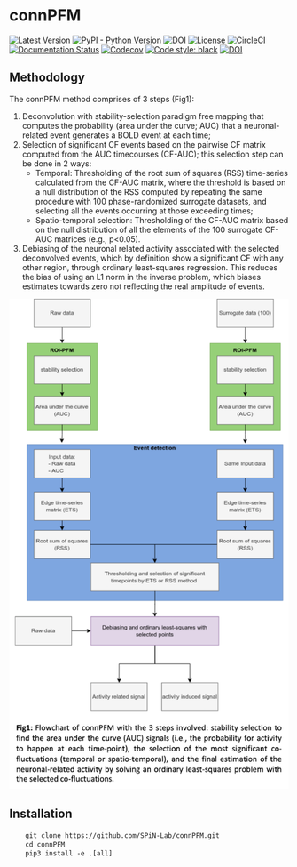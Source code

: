 # connPFM

[![Latest Version](https://img.shields.io/pypi/v/connPFM.svg)](https://pypi.python.org/pypi/connPFM/)
[![PyPI - Python Version](https://img.shields.io/pypi/pyversions/connPFM.svg)](https://pypi.python.org/pypi/connPFM/)
[![DOI](https://zenodo.org/badge/111111.svg)](https://zenodo.org/badge/latestdoi/111111)
[![License](https://img.shields.io/badge/License-LGPL%202.1-blue.svg)](https://opensource.org/licenses/LGPL-2.1)
[![CircleCI](https://circleci.com/gh/SPiN-Lab/connPFM.svg?style=shield)](https://circleci.com/gh/SPiN-Lab/connPFM)
[![Documentation Status](https://readthedocs.org/projects/connPFM/badge/?version=latest)](http://connPFM.readthedocs.io/en/latest/?badge=latest)
[![Codecov](https://codecov.io/gh/SPiN-Lab/connPFM/branch/main/graph/badge.svg)](https://codecov.io/gh/SPiN-Lab/connPFM)
[![Code style: black](https://img.shields.io/badge/code%20style-black-000000.svg)](https://github.com/psf/black)
[![DOI](https://zenodo.org/badge/413858406.svg)](https://zenodo.org/badge/latestdoi/413858406)

## Methodology

The connPFM method comprises of 3 steps (Fig1): 
1. Deconvolution with stability-selection paradigm free mapping that computes the probability (area under the curve; AUC) that a neuronal-related event generates a BOLD event at each time; 
2. Selection of significant CF events based on the pairwise CF matrix computed from the AUC timecourses (CF-AUC); this selection step can be done in 2 ways: 
    * Temporal: Thresholding of the root sum of squares (RSS) time-series calculated from the CF-AUC matrix, where the threshold is based on a null distribution of the RSS computed by repeating the same procedure with 100 phase-randomized surrogate datasets, and selecting all the events occurring at those exceeding times; 
    * Spatio-temporal selection: Thresholding of the CF-AUC matrix based on the null distribution of all the elements of the 100 surrogate CF-AUC matrices (e.g., p<0.05).
3. Debiasing of the neuronal related activity associated with the selected deconvolved events, which by definition show a significant CF with any other region, through ordinary least-squares regression. This reduces the bias of using an L1 norm in the inverse problem, which biases estimates towards zero not reflecting the real amplitude of events.

![connPFM flowchart](https://github.com/SPiN-Lab/connPFM/blob/readme/docs/connPFM_flowchart.png?raw=true)

## Installation
```
    git clone https://github.com/SPiN-Lab/connPFM.git
    cd connPFM
    pip3 install -e .[all]
```

